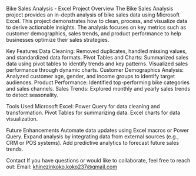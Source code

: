 Bike Sales Analysis - Excel Project
Overview
The Bike Sales Analysis project provides an in-depth analysis of bike sales data using Microsoft Excel. This project demonstrates how to clean, process, and visualize data to derive actionable insights. The analysis focuses on key metrics such as customer demographics, sales trends, and product performance to help businesses optimize their sales strategies.

Key Features
Data Cleaning:
Removed duplicates, handled missing values, and standardized data formats.
Pivot Tables and Charts:
Summarized sales data using pivot tables to identify trends and key patterns.
Visualized sales performance through dynamic charts.
Customer Demographics Analysis:
Analyzed customer age, gender, and income groups to identify target audiences.
Product Performance:
Identified top-performing bike categories and sales channels.
Sales Trends:
Explored monthly and yearly sales trends to detect seasonality.

Tools Used
Microsoft Excel:
Power Query for data cleaning and transformation.
Pivot Tables for summarizing data.
Excel charts for data visualization.

Future Enhancements
Automate data updates using Excel macros or Power Query.
Expand analysis by integrating data from external sources (e.g., CRM or POS systems).
Add predictive analytics to forecast future sales trends.

Contact
If you have questions or would like to collaborate, feel free to reach out:
Email: khinezinkoko.koko237@gmail.com
